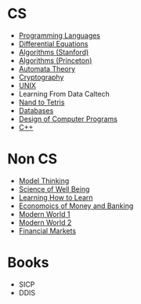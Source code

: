 # CS

- [Programming Languages](https://www.coursera.org/learn/programming-languages)
- [Differential Equations](https://www.udacity.com/course/differential-equations-in-action--cs222)
- [Algorithms (Stanford)](https://www.coursera.org/specializations/algorithms)
- [Algorithms (Princeton)](https://www.coursera.org/learn/algorithms-part1)
- [Automata Theory](https://www.edx.org/course/automata-theory)
- [Cryptography](https://www.coursera.org/learn/crypto)
- [UNIX](https://missing.csail.mit.edu/)
- Learning From Data Caltech
- [Nand to Tetris](https://www.coursera.org/learn/build-a-computer)
- [Databases](https://www.edx.org/course/databases-5-sql)
- [Design of Computer Programs](https://www.udacity.com/course/design-of-computer-programs--cs212)
- [C++](https://www.coursera.org/projects/cpp-data-structures-in-the-stl)

# Non CS
- [Model Thinking](https://www.coursera.org/learn/model-thinking)
- [Science of Well Being](https://www.coursera.org/learn/the-science-of-well-being)
- [Learning How to Learn](https://www.coursera.org/learn/learning-how-to-learn)
- [Economoics of Money and Banking](https://www.coursera.org/learn/money-banking)
- [Modern World 1](https://www.coursera.org/learn/modern-world)
- [Modern World 2](https://www.coursera.org/learn/modern-world-2)
- [Financial Markets](https://www.youtube.com/playlist?list=PL8FB14A2200B87185)

# Books
- SICP
- DDIS

